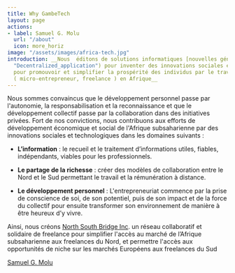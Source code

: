 ```yaml
---
title: Why GambeTech
layout: page
actions:
- label: Samuel G. Molu
  url: "/about"
  icon: more_horiz
image: "/assets/images/africa-tech.jpg"
introduction: __Nous  éditons de solutions informatiques [nouvelles générations](https://en.wikipedia.org/wiki/Decentralized_application
  "Decentralized_application") pour inventer des innovations sociales et économiques
  pour promouvoir et simplifier la prospérité des individus par le travail independant
  ( micro-entrepreneur, freelance ) en Afrique__
---
```


Nous sommes convaincus que le développement personnel passe par l'autonomie, la responsabilisation et la reconnaissance et que le développement collectif passe par la collaboration dans des initiatives privées. 
Fort de nos convictions, nous contribuons aux efforts de développement économique et social de l'Afrique subsaharienne par des innovations sociales et technologiques dans les  domaines suivants :

* __L’information__ : le recueil et le traitement d’informations utiles, fiables, indépendants, viables pour les professionnels.

* __Le partage de la richesse__ : créer des modèles de collaboration entre le Nord et le Sud permettant le travail et la rémunération à distance.

* __Le développement personnel__ :  L'entrepreneuriat commence par la prise de conscience de soi, de son potentiel, puis de son impact et de la force du collectif pour ensuite transformer son environnement de manière à être heureux d’y vivre.

Ainsi, nous créons  [North South Bridge Inc]( #  "North South Bridge Inc"). un réseau collaboratif et solidaire de freelance pour simplifier l'accès au marché de l’Afrique subsaharienne aux freelances du Nord, et permettre l'accès aux opportunités de niche sur les marchés Européens aux freelances du Sud

 [Samuel G. Molu]( /about  "A propos")